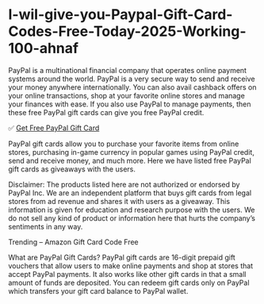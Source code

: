 # I-wil-give-you-Paypal-Gift-Card-Codes-Free-Today-2025-Working-100-ahnaf

PayPal is a multinational financial company that operates online payment systems around the world. PayPal is a very secure way to send and receive your money anywhere internationally. You can also avail cashback offers on your online transactions, shop at your favorite  online stores and manage your finances with ease. If you also use PayPal to manage payments, then these free PayPal gift cards can give you free PayPal credit.

✅ [Get Free PayPal Gift Card](https://cash.megaofferus.xyz/)

PayPal gift cards allow you to purchase your favorite items from online stores, purchasing in-game currency in popular games using PayPal credit, send and receive money, and much more. Here we have listed free PayPal gift cards as giveaways with the users.

Disclaimer: The products listed here are not authorized or endorsed by PayPal Inc. We are an independent platform that buys gift cards from legal stores from ad revenue and shares it with users as a giveaway. This information is given for education and research purpose with the users. We do not sell any kind of product or information here that hurts the company’s sentiments in any way.

Trending – Amazon Gift Card Code Free

What are PayPal Gift Cards?
PayPal gift cards are 16-digit prepaid gift vouchers that allow users to make online payments and shop at stores that accept PayPal payments. It also works like other gift cards in that a small amount of funds are deposited. You can redeem gift cards only on PayPal which transfers your gift card balance to PayPal wallet.
